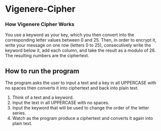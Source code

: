 # Vigenere-Cipher

### How Vigenere Cipher Works
You use a keyword as your key, which you then convert into the corresponding letter values between 0 and 25. Then, in order to encrypt it, write your message on one row (letters 0 to 25), consecutively write the keyword below it, add each column, and take the result as a modulo of 26. The resulting numbers are the ciphertext.

## How to run the program
The program asks the user to input a text and a key in all UPPERCASE with no spaces then converts it into ciphertext and back into plain text.

1. Think of a text and a keyword.
2. Input the text in all UPPERCASE with no spaces.
3. Input the keyword that will be used to change the order of the letter series.
4. Watch as the program produce a ciphertext and converts it again into plain text.
